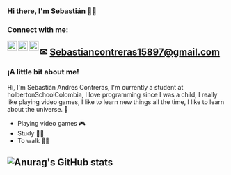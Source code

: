 ### Hi there, I'm Sebastián 👨‍💻
### Connect with me:
[<img align="left" alt="Sebastián_c | Twitter" width="22px" src="https://cdn.jsdelivr.net/npm/simple-icons@v3/icons/twitter.svg" />][twitter]
[<img align="left" alt="Sebastián_c | LinkedIn" width="22px" src="https://cdn.jsdelivr.net/npm/simple-icons@v3/icons/linkedin.svg" />][linkedin]
[<img align="left" alt="Sebastián_c | Instagram" width="22px" src="https://cdn.jsdelivr.net/npm/simple-icons@v3/icons/instagram.svg" />][instagram]

✉ Sebastiancontreras15897@gmail.com
----------------------------------------------------------------------------------------------------------------------------------------------------------------------------------
### ¡A little bit about me!
Hi, I'm Sebastián Andres Contreras, I'm currently a student at holbertonSchoolColombia, I love programming since I was a child, I really like playing video games, I like to learn new things all the time, I like to learn about the universe. 🤯
- Playing video games 🎮 
- Study 🕵‍♀
- To walk 🚶‍♂


![Anurag's GitHub stats](https://github-readme-stats.vercel.app/api?username=Sebas15897&theme=dark&show_icons=true)
-----------------------------------------------------------------------------------------------------------------------------------------------------------------------------------

[twitter]: https://twitter.com/Sebasssssss7
[instagram]: https://www.instagram.com/sbc7._/
[linkedin]: https://www.linkedin.com/in/sebastian-contreras-5581161b7/
